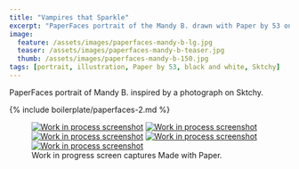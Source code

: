```yaml
---
title: "Vampires that Sparkle"
excerpt: "PaperFaces portrait of the Mandy B. drawn with Paper by 53 on an iPad."
image: 
  feature: /assets/images/paperfaces-mandy-b-lg.jpg
  teaser: /assets/images/paperfaces-mandy-b-teaser.jpg
  thumb: /assets/images/paperfaces-mandy-b-150.jpg
tags: [portrait, illustration, Paper by 53, black and white, Sktchy]
---
```


PaperFaces portrait of Mandy B. inspired by a photograph on Sktchy.

{% include boilerplate/paperfaces-2.md %}

<figure class="third">
  <a href="{{ site.url }}/assets/images/paperfaces-mandy-b-process-1-lg.jpg"><img src="{{ site.url }}/assets/images/paperfaces-mandy-b-process-1-600.jpg" alt="Work in process screenshot"></a>
  <a href="{{ site.url }}/assets/images/paperfaces-mandy-b-process-2-lg.jpg"><img src="{{ site.url }}/assets/images/paperfaces-mandy-b-process-2-600.jpg" alt="Work in process screenshot"></a>
  <a href="{{ site.url }}/assets/images/paperfaces-mandy-b-process-3-lg.jpg"><img src="{{ site.url }}/assets/images/paperfaces-mandy-b-process-3-600.jpg" alt="Work in process screenshot"></a>
  <a href="{{ site.url }}/assets/images/paperfaces-mandy-b-process-4-lg.jpg"><img src="{{ site.url }}/assets/images/paperfaces-mandy-b-process-4-600.jpg" alt="Work in process screenshot"></a>
  <a href="{{ site.url }}/assets/images/paperfaces-mandy-b-process-5-lg.jpg"><img src="{{ site.url }}/assets/images/paperfaces-mandy-b-process-5-600.jpg" alt="Work in process screenshot"></a>
  <figcaption>Work in progress screen captures Made with Paper.</figcaption>
</figure>
